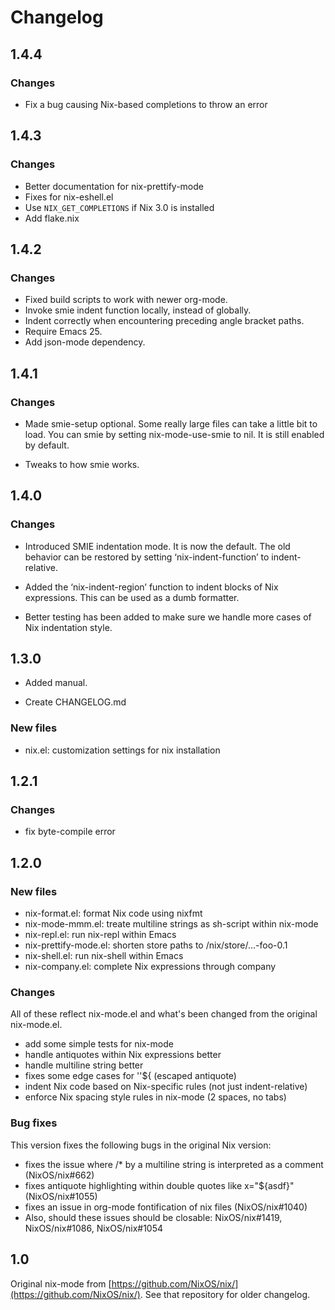# Changelog

## 1.4.4

### Changes

* Fix a bug causing Nix-based completions to throw an error

## 1.4.3

### Changes

* Better documentation for nix-prettify-mode
* Fixes for nix-eshell.el
* Use `NIX_GET_COMPLETIONS` if Nix 3.0 is installed
* Add flake.nix

## 1.4.2

### Changes

* Fixed build scripts to work with newer org-mode.
* Invoke smie indent function locally, instead of globally.
* Indent correctly when encountering preceding angle bracket paths.
* Require Emacs 25.
* Add json-mode dependency.

## 1.4.1

### Changes

* Made smie-setup optional. Some really large files can take a little
  bit to load. You can smie by setting nix-mode-use-smie to nil. It is
  still enabled by default.

* Tweaks to how smie works.

## 1.4.0

### Changes

* Introduced SMIE indentation mode. It is now the default. The old
  behavior can be restored by setting ‘nix-indent-function’ to
  indent-relative.

* Added the ‘nix-indent-region’ function to indent blocks of Nix
  expressions. This can be used as a dumb formatter.

* Better testing has been added to make sure we handle more cases of
  Nix indentation style.

## 1.3.0

* Added manual.

* Create CHANGELOG.md

### New files

* nix.el: customization settings for nix installation

## 1.2.1

### Changes

* fix byte-compile error

## 1.2.0

### New files

* nix-format.el: format Nix code using nixfmt
* nix-mode-mmm.el: treate multiline strings as sh-script within nix-mode
* nix-repl.el: run nix-repl within Emacs
* nix-prettify-mode.el: shorten store paths to /nix/store/…-foo-0.1
* nix-shell.el: run nix-shell within Emacs
* nix-company.el: complete Nix expressions through company

### Changes

All of these reflect nix-mode.el and what's been changed from the original nix-mode.el.

* add some simple tests for nix-mode
* handle antiquotes within Nix expressions better
* handle multiline string better
* fixes some edge cases for ''${ (escaped antiquote)
* indent Nix code based on Nix-specific rules (not just indent-relative)
* enforce Nix spacing style rules in nix-mode (2 spaces, no tabs)

### Bug fixes

This version fixes the following bugs in the original Nix version:

* fixes the issue where /* by a multiline string is interpreted as a comment
  (NixOS/nix#662)
* fixes antiquote highlighting within double quotes like x="${asdf}" (NixOS/nix#1055)
* fixes an issue in org-mode fontification of nix files (NixOS/nix#1040)
* Also, should these issues should be closable: NixOS/nix#1419, NixOS/nix#1086,
  NixOS/nix#1054

## 1.0

Original nix-mode
from [https://github.com/NixOS/nix/](https://github.com/NixOS/nix/). See that
repository for older changelog.
